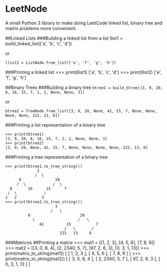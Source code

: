 # LeetNode
A small Python 3 library to make doing LeetCode linked list, binary tree and matrix problems more convenient.

##Linked LIsts
###Building a linked list from a list
    llist1 = build_linked_list(['a', 'b', 'c', 'd'])

or

    llist2 = ListNode.from_list(['e', 'f', 'g', 'h'])

###Printing a linked list
    >>> print(llist1)
    ['a', 'b', 'c', 'd']
    >>> print(llist2)
    ['e', 'f', 'g', 'h']

##Binary Trees
###Building a binary tree
`btree1 = build_btree([3, 9, 20, 8, 16, 15, 7, 1, 2, None, None, 3])`

or

`btree2 = TreeNode.from_list([3, 9, 20, None, 42, 15, 7, None, None, None, None, 222, 13, 6])`

###Printing a list representation of a binary tree

    >>> print(btree1)
    [3, 9, 20, 8, 16, 15, 7, 1, 2, None, None, 3]
    >>> print(btree2)
    [3, 9, 20, None, 42, 15, 7, None, None, None, None, 222, 13, 6]

###Printing a tree representation of a binary tree

    >>> print(btree1.to_tree_string())
                  3
                 /  \
          9               20
         /  \            /  \
      8       16      15      7
     /  \            /
    1   2           3
    >>> print(btree2.to_tree_string())
                          3
                        /   \
              9                      20
                \                   /   \
                   42          15           7
                              /   \       /
                            222   13     6

###Matrices
##Printing a matrix
    >>> mat1 = [[1, 2, 3], [4, 5, 6], [7, 8, 9]]
    >>> mat2 = [[3, 0, 8, 4], [2, 2340, 5, 7], [97, 2, 6, 3], [0, 3, 1, 13]]
    >>> print(matrix_to_string(mat1))
    [ [ 1, 2, 3 ],
      [ 4, 5, 6 ],
      [ 7, 8, 9 ] ]
    >>> print(matrix_to_string(mat2))
    [ [    3,    0,    8,    4 ],
      [    2, 2340,    5,    7 ],
      [   97,    2,    6,    3 ],
      [    0,    3,    1,   13 ] ]